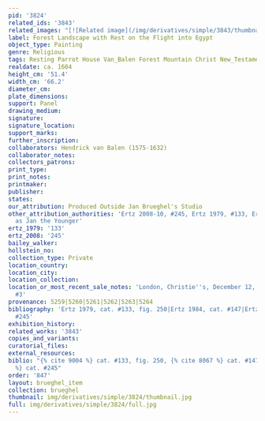 ```yaml
---
pid: '3824'
related_ids: '3843'
related_images: "[![Related image](/img/derivatives/simple/3843/thumbnail.jpg)](/brughel/3843)"
label: Forest Landscape with Rest on the Flight into Egypt
object_type: Painting
genre: Religious
tags: Resting Parrot House Van_Balen Forest Mountain Christ New_Testament Virgin_Mary
realdate: ca. 1604
height_cm: '51.4'
width_cm: '66.2'
diameter_cm: 
plate_dimensions: 
support: Panel
drawing_medium: 
signature: 
signature_location: 
support_marks: 
further_inscription: 
collaborators: Hendrick van Balen (1575-1632)
collaborator_notes: 
collectors_patrons: 
print_type: 
print_notes: 
printmaker: 
publisher: 
states: 
our_attribution: Produced Outside Jan Brueghel's Studio
other_attribution_authorities: 'Ertz 2008-10, #245, Ertz 1979, #133, Ertz 1984, #147
  as Jan the Younger'
ertz_1979: '133'
ertz_2008: '245'
bailey_walker: 
hollstein_no: 
collection_type: Private
location_country: 
location_city: 
location_collection: 
location_or_most_recent_sale_notes: 'London, Christie''s, December 12, 1986, inv.
  #3'
provenance: 5259|5260|5261|5262|5263|5264
bibliography: 'Ertz 1979, cat. #133, fig. 250|Ertz 1984, cat. #147|Ertz 2008-10, cat.
  #245'
exhibition_history: 
related_works: '3843'
copies_and_variants: 
curatorial_files: 
external_resources: 
biblio: "{% cite 9004 %} cat. #133, fig. 250, {% cite 8067 %} cat. #147, {% cite 8900
  %} cat. #245"
order: '847'
layout: brueghel_item
collection: brueghel
thumbnail: img/derivatives/simple/3824/thumbnail.jpg
full: img/derivatives/simple/3824/full.jpg
---
```

